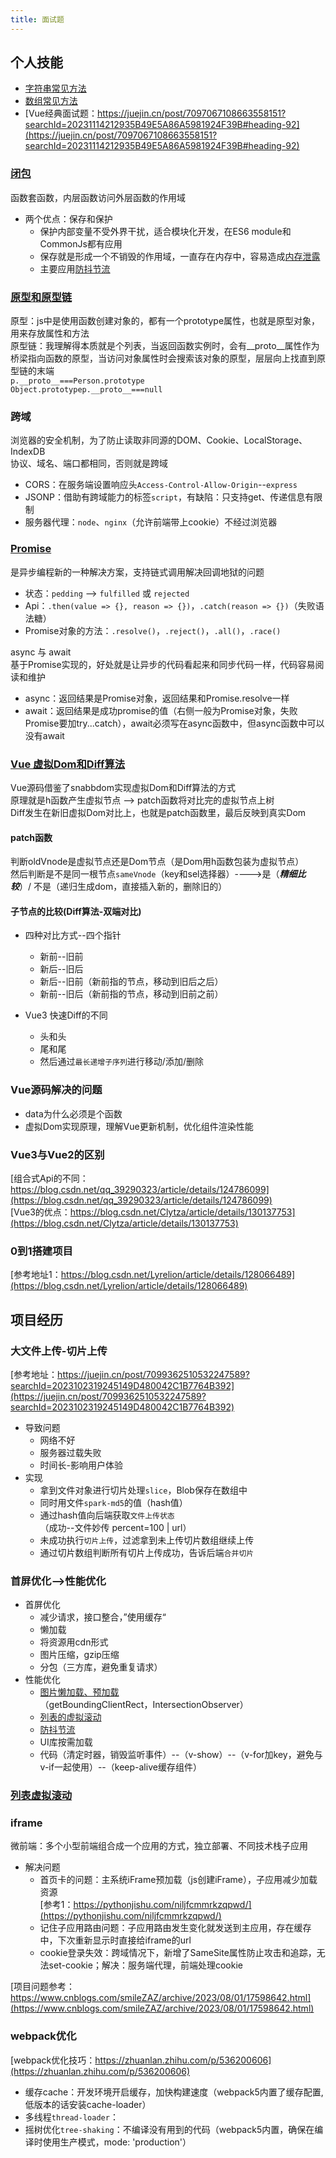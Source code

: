 ```yaml
---
title: 面试题
---
```


## 个人技能
* [字符串常见方法](/interview/js.html#字符串常见方法)
* [数组常见方法](/interview/js.html#数组常见方法)
* [Vue经典面试题：https://juejin.cn/post/7097067108663558151?searchId=20231114212935B49E5A86A5981924F39B#heading-92](https://juejin.cn/post/7097067108663558151?searchId=20231114212935B49E5A86A5981924F39B#heading-92)

### [闭包](/interview/js.html#闭包)
函数套函数，内层函数访问外层函数的作用域
- 两个优点：保存和保护
  - 保护内部变量不受外界干扰，适合模块化开发，在ES6 module和CommonJs都有应用
  - 保存就是形成一个不销毁的作用域，一直存在内存中，容易造成[内存泄露](/interview/js.html#内存泄露)
  - 主要应用[防抖节流](/interview/encapsulation.html#防抖节流)

### [原型和原型链](/interview/js.html#原型和原型链)
原型：js中是使用函数创建对象的，都有一个prototype属性，也就是原型对象，用来存放属性和方法   
原型链：我理解得本质就是个列表，当返回函数实例时，会有__proto__属性作为桥梁指向函数的原型，当访问对象属性时会搜索该对象的原型，层层向上找直到原型链的末端   
```p.__proto__===Person.prototype```   
```Object.prototypep.__proto__===null```

### 跨域
浏览器的安全机制，为了防止读取非同源的DOM、Cookie、LocalStorage、IndexDB   
协议、域名、端口都相同，否则就是跨域   
* CORS：在服务端设置响应头```Access-Control-Allow-Origin```--```express```
* JSONP：借助有跨域能力的标签```script```，有缺陷：只支持get、传递信息有限制
* 服务器代理：```node```、```nginx```（允许前端带上cookie）不经过浏览器

### [Promise](/promise)
是异步编程新的一种解决方案，支持链式调用解决回调地狱的问题   
* 状态：```pedding``` --> ```fulfilled``` 或 ```rejected```
* Api：```.then(value => {}, reason => {})```，```.catch(reason => {})```（失败语法糖）
* Promise对象的方法：```.resolve()```，```.reject()```，```.all()```，```.race()```   

async 与 await   
基于Promise实现的，好处就是让异步的代码看起来和同步代码一样，代码容易阅读和维护
* async：返回结果是Promise对象，返回结果和Promise.resolve一样
* await：返回结果是成功promise的值（右侧一般为Promise对象，失败Promise要加try...catch），await必须写在async函数中，但async函数中可以没有await

### [Vue 虚拟Dom和Diff算法](/interview/vueDiff.html)
Vue源码借鉴了snabbdom实现虚拟Dom和Diff算法的方式   
原理就是h函数产生虚拟节点 --> patch函数将对比完的虚拟节点上树   
Diff发生在新旧虚拟Dom对比上，也就是patch函数里，最后反映到真实Dom   
#### patch函数
判断oldVnode是虚拟节点还是Dom节点（是Dom用h函数包装为虚拟节点）   
然后判断是不是同一根节点```sameVnode```（key和sel选择器）---->是（***精细比较***）/ 不是（递归生成dom，直接插入新的，删除旧的）

#### 子节点的比较(Diff算法-双端对比)
- 四种对比方式--四个指针
  - 新前--旧前
  - 新后--旧后
  - 新后--旧前（新前指的节点，移动到旧后之后）
  - 新前--旧后（新前指的节点，移动到旧前之前）

- Vue3 快速Diff的不同
  - 头和头
  - 尾和尾
  - 然后通过```最长递增子序列```进行移动/添加/删除

### Vue源码解决的问题
- data为什么必须是个函数
- 虚拟Dom实现原理，理解Vue更新机制，优化组件渲染性能

### Vue3与Vue2的区别
[组合式Api的不同：https://blog.csdn.net/qq_39290323/article/details/124786099](https://blog.csdn.net/qq_39290323/article/details/124786099)   
[Vue3的优点：https://blog.csdn.net/Clytza/article/details/130137753](https://blog.csdn.net/Clytza/article/details/130137753)

### 0到1搭建项目
[参考地址1：https://blog.csdn.net/Lyrelion/article/details/128066489](https://blog.csdn.net/Lyrelion/article/details/128066489)   


## 项目经历
### 大文件上传-切片上传
[参考地址：https://juejin.cn/post/7099362510532247589?searchId=2023102319245149D480042C1B7764B392](https://juejin.cn/post/7099362510532247589?searchId=2023102319245149D480042C1B7764B392)
- 导致问题
  - 网络不好
  - 服务器过载失败
  - 时间长-影响用户体验
- 实现
  - 拿到文件对象进行切片处理```slice```，Blob保存在数组中
  - 同时用文件```spark-md5```的值（hash值）
  - 通过hash值向后端获取```文件上传状态```（成功--文件妙传 percent=100 | url）
  - 未成功执行```切片上传```，过滤拿到未上传切片数组继续上传
  - 通过切片数组判断所有切片上传成功，告诉后端```合并切片```

### 首屏优化-->性能优化
* 首屏优化
  * 减少请求，接口整合，”使用缓存“
  * 懒加载
  * 将资源用cdn形式
  * 图片压缩，gzip压缩
  * 分包（三方库，避免重复请求）
* 性能优化
  * [图片懒加载、预加载](/interview/encapsulation.html#图片懒加载和预加载)（getBoundingClientRect，IntersectionObserver）
  * [列表的虚拟滚动](/interview/encapsulation.html#虚拟列表)
  * [防抖节流](/interview/js.html#防抖和节流)
  * UI库按需加载
  * 代码（清定时器，销毁监听事件）--（v-show）--（v-for加key，避免与v-if一起使用）--（keep-alive缓存组件）

### [列表虚拟滚动](/interview/encapsulation.html#虚拟列表)

### iframe
微前端：多个小型前端组合成一个应用的方式，独立部署、不同技术栈子应用   

- 解决问题
  - 首页卡的问题：主系统iFrame预加载（js创建iFrame），子应用减少加载资源   
    [参考1：https://pythonjishu.com/niljfcmmrkzqpwd/](https://pythonjishu.com/niljfcmmrkzqpwd/)   
  - 记住子应用路由问题：子应用路由发生变化就发送到主应用，存在缓存中，下次重新显示时直接给iframe的url
  - cookie登录失效：跨域情况下，新增了SameSite属性防止攻击和追踪，无法set-cookie；解决：服务端代理，前端处理cookie   

[项目问题参考：https://www.cnblogs.com/smileZAZ/archive/2023/08/01/17598642.html](https://www.cnblogs.com/smileZAZ/archive/2023/08/01/17598642.html)


### webpack优化
[webpack优化技巧：https://zhuanlan.zhihu.com/p/536200606](https://zhuanlan.zhihu.com/p/536200606)
- 缓存cache：开发环境开启缓存，加快构建速度（webpack5内置了缓存配置,低版本的话安装cache-loader）
- 多线程```thread-loader```：
- 摇树优化```tree-shaking```：不编译没有用到的代码（webpack5内置，确保在编译时使用生产模式，mode: 'production'）


